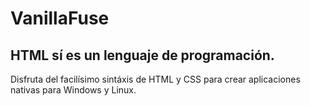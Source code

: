 <meta charset="UTF-8">

# VanillaFuse
## HTML sí es un lenguaje de programación.

Disfruta del facilísimo sintáxis de HTML y CSS para crear aplicaciones nativas para Windows y Linux.